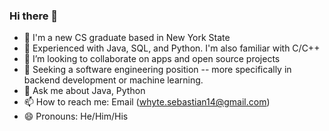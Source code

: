 ### Hi there 👋


- 🔭 I'm a new CS graduate based in New York State
- 🌱 Experienced with Java, SQL, and Python. I'm also familiar with C/C++
- 👯 I’m looking to collaborate on apps and open source projects
- 🤔 Seeking a software engineering position -- more specifically in backend development or machine learning.
- 💬 Ask me about Java, Python
- 📫 How to reach me: Email (whyte.sebastian14@gmail.com)
- 😄 Pronouns: He/Him/His
